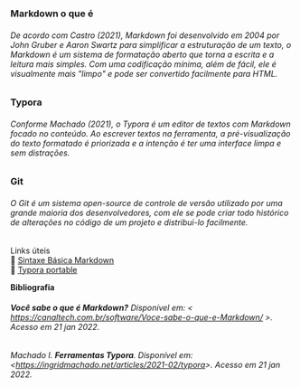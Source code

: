 ### Markdown o que é
###### De acordo com Castro (2021), Markdown foi desenvolvido em 2004 por John Gruber e Aaron Swartz para simplificar a estruturação de um texto, o Markdown é um sistema de formatação aberto que torna a escrita e a leitura mais simples. Com uma codificação mínima, além de fácil, ele é visualmente mais "limpo" e pode ser convertido facilmente para HTML.
### Typora
###### Conforme Machado (2021), o Typora é um editor de textos com Markdown focado no conteúdo. Ao escrever textos na ferramenta, a pré-visualização do texto formatado é priorizada e a intenção é ter uma interface limpa e sem distrações.

### Git 

###### O Git é um sistema open-source de controle de versão utilizado por uma grande maioria dos desenvolvedores, com ele se pode criar todo histórico de alterações no código de um projeto e distribui-lo facilmente.

Links úteis<br>
🍪 [Sintaxe Básica Markdown](https://www.markdownguide.org/basic-syntax/)<br>
🍪 [Typora portable](https://10hoursperweek.wordpress.com/2020/01/29/portable-typora/)

**Bibliografia**
###### **Você sabe o que é Markdown?** Disponível em: < <https://canaltech.com.br/software/Voce-sabe-o-que-e-Markdown/> >. Acesso em 21 jan 2022.
###### Machado I. **Ferramentas Typora**. Disponível em: <<https://ingridmachado.net/articles/2021-02/typora>>. Acesso em 21 jan 2022.
